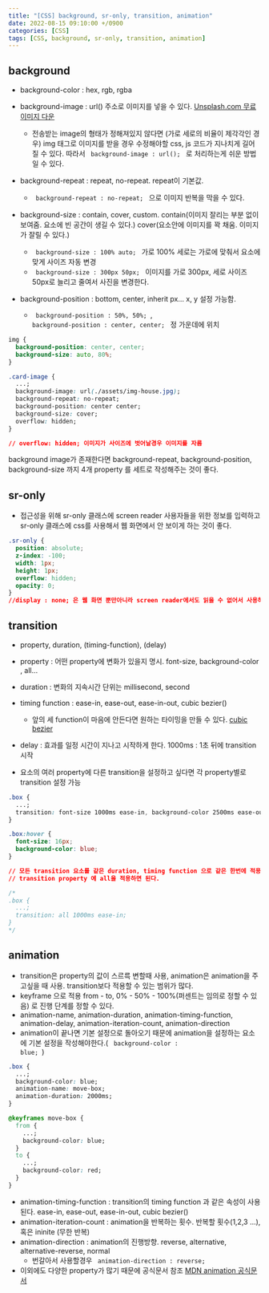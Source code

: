 ```yaml
---
title: "[CSS] background, sr-only, transition, animation"
date: 2022-08-15 09:10:00 +/0900
categories: [CSS]
tags: [CSS, background, sr-only, transition, animation]
---
```


## background

- background-color : hex, rgb, rgba
- background-image : url() 주소로 이미지를 넣을 수 있다. [Unsplash.com 무료 이미지 다운](https://unsplash.com/)

  - 전송받는 image의 형태가 정해져있지 않다면 (가로 세로의 비율이 제각각인 경우) img 태그로 이미지를 받을 경우 수정해야할 css, js 코드가 지나치게 길어질 수 있다. 따라서 <code> background-image : url(); </code> 로 처리하는게 쉬운 방법일 수 있다.

- background-repeat : repeat, no-repeat. repeat이 기본값.
  - <code> background-repeat : no-repeat; </code> 으로 이미지 반복을 막을 수 있다.
- background-size : contain, cover, custom. contain(이미지 잘리는 부분 없이 보여줌. 요소에 빈 공간이 생길 수 있다.) cover(요소안에 이미지를 꽉 채움. 이미지가 잘릴 수 있다.)
  - <code> background-size : 100% auto; </code> 가로 100% 세로는 가로에 맞춰서 요소에 맞게 사이즈 자동 변경
  - <code> background-size : 300px 50px; </code> 이미지를 가로 300px, 세로 사이즈 50px로 늘리고 줄여서 사진을 변경한다.
- background-position : bottom, center, inherit px... x, y 설정 가능함.
  - <code> background-position : 50%, 50%; </code>, <code> background-position : center, center; </code> 정 가운데에 위치

```css
img {
  background-position: center, center;
  background-size: auto, 80%;
}
```

```css
.card-image {
  ...;
  background-image: url(./assets/img-house.jpg);
  background-repeat: no-repeat;
  background-position: center center;
  background-size: cover;
  overflow: hidden;
}

// overflow: hidden; 이미지가 사이즈에 벗어날경우 이미지를 자름
```

background image가 존재한다면 background-repeat, background-position, background-size 까지 4개 property 를 세트로 작성해주는 것이 좋다.

## sr-only

- 접근성을 위해 sr-only 클래스에 screen reader 사용자들을 위한 정보를 입력하고 sr-only 클래스에 css를 사용해서 웹 화면에서 안 보이게 하는 것이 좋다.

```css
.sr-only {
  position: absolute;
  z-index: -100;
  width: 1px;
  height: 1px;
  overflow: hidden;
  opacity: 0;
}
//display : none; 은 웹 화면 뿐만아니라 screen reader에서도 읽을 수 없어서 사용하면 안됨
```

## transition

- property, duration, (timing-function), (delay)
- property : 어떤 property에 변화가 있을지 명시. font-size, background-color , all...
- duration : 변화의 지속시간 단위는 millisecond, second
- timing function : ease-in, ease-out, ease-in-out, cubic bezier()
  - 앞의 세 function이 마음에 안든다면 원하는 타이밍을 만들 수 있다. [cubic bezier](https://cubic-bezier.com/)
- delay : 효과를 일정 시간이 지나고 시작하게 한다. 1000ms : 1초 뒤에 transition 시작

- 요소의 여러 property에 다른 transition을 설정하고 싶다면 각 property별로 transition 설정 가능

```css
.box {
  ...;
  transition: font-size 1000ms ease-in, background-color 2500ms ease-out 1000ms;
}

.box:hover {
  font-size: 16px;
  background-color: blue;
}

// 모든 transition 요소를 같은 duration, timing function 으로 같은 한번에 적용하고 싶다면
// transition property 에 all을 적용하면 된다.

/* 
.box {
  ...;
  transition: all 1000ms ease-in;
} 
*/
```

## animation

- transition은 property의 값이 스르륵 변할때 사용, animation은 animation을 주고싶을 때 사용. transition보다 적용할 수 있는 범위가 많다.
- keyframe 으로 적용 from - to, 0% - 50% - 100%(퍼센트는 임의로 정할 수 있음) 로 진행 단계를 정할 수 있다.
- animation-name, animation-duration, animation-timing-function, animation-delay, animation-iteration-count, animation-direction
- animation이 끝나면 기본 설정으로 돌아오기 때문에 animation을 설정하는 요소에 기본 설정을 작성해야한다.( <code> background-color : blue; </code>)

```css
.box {
  ...;
  background-color: blue;
  animation-name: move-box;
  animation-duration: 2000ms;
}

@keyframes move-box {
  from {
    ...;
    background-color: blue;
  }
  to {
    ...;
    background-color: red;
  }
}
```

- animation-timing-function : transition의 timing function 과 같은 속성이 사용된다. ease-in, ease-out, ease-in-out, cubic bezier()
- animation-iteration-count : animation을 반복하는 횟수. 반복할 횟수(1,2,3 ...), 혹은 ininite (무한 반복)
- animation-direction : animation의 진행방향. reverse, alternative, alternative-reverse, normal
  - 번갈아서 사용할경우 <code> animation-direction : reverse; </code>
- 이외에도 다양한 property가 많기 때문에 공식문서 참조 [MDN animation 공식문서](https://developer.mozilla.org/en-US/docs/Web/CSS/animation)
